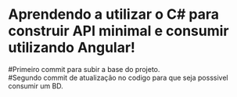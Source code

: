 # Aprendendo a utilizar o C# para construir API minimal e consumir utilizando Angular! 
#Primeiro commit para subir a base do projeto.<br>
#Segundo commit de atualização no codigo para que seja posssivel consumir um BD.<br>
